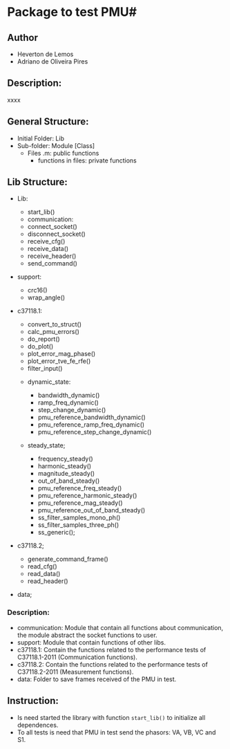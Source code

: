 # Package to test PMU#

## Author ##
* Heverton de Lemos
* Adriano de Oliveira Pires

## Description: ##
xxxx

## General Structure: ##
* Initial Folder: Lib
 * Sub-folder: Module [Class]
   * Files .m: public functions
     * functions in files: private functions

## Lib Structure: ##
* Lib:
  - start_lib()

  * communication:
   - connect_socket()
   - disconnect_socket()
   - receive_cfg()
   - receive_data()
   - receive_header()
   - send_command()

 * support:
   - crc16()
   - wrap_angle()

 * c37118.1:
   - convert_to_struct()
   - calc_pmu_errors()
   - do_report()
   - do_plot()
   - plot_error_mag_phase()
   - plot_error_tve_fe_rfe()
   - filter_input()

   * dynamic_state:
     - bandwidth_dynamic()
     - ramp_freq_dynamic()
     - step_change_dynamic()
     - pmu_reference_bandwidth_dynamic()
     - pmu_reference_ramp_freq_dynamic()
     - pmu_reference_step_change_dynamic()

   * steady_state;
     - frequency_steady()
     - harmonic_steady()
     - magnitude_steady()
     - out_of_band_steady()
     - pmu_reference_freq_steady()
     - pmu_reference_harmonic_steady()
     - pmu_reference_mag_steady()
     - pmu_reference_out_of_band_steady()
     - ss_filter_samples_mono_ph()
     - ss_filter_samples_three_ph()
     - ss_generic();

 * c37118.2;
   - generate_command_frame()
   - read_cfg()
   - read_data()
   - read_header()

 * data;

### Description: ###
* communication: Module that contain all functions about communication, the module abstract the socket functions to user.
* support: Module that contain functions of other libs.
* c37118.1: Contain the functions related to the performance tests of C37118.1-2011 (Communication functions).
* c37118.2: Contain the functions related to the performance tests of C37118.2-2011 (Measurement functions).
* data: Folder to save frames received of the PMU in test.


## Instruction: ##
* Is need started the library with function `start_lib()` to initialize all dependences.
* To all tests is need that PMU in test send the phasors: VA, VB, VC and S1.
